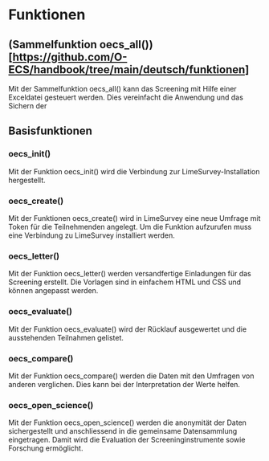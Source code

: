 # Funktionen
## (Sammelfunktion oecs_all())[https://github.com/O-ECS/handbook/tree/main/deutsch/funktionen]
Mit der Sammelfunktion oecs_all() kann das Screening mit Hilfe einer Exceldatei gesteuert werden. Dies vereinfacht die Anwendung und das Sichern der 

## Basisfunktionen
### oecs_init()
Mit der Funktion oecs_init() wird die Verbindung zur LimeSurvey-Installation hergestellt.

### oecs_create()
Mit der Funktionen oecs_create() wird in LimeSurvey eine neue Umfrage mit Token für die Teilnehmenden angelegt. Um die Funktion aufzurufen muss eine Verbindung zu LimeSurvey installiert werden.

### oecs_letter()
Mit der Funktion oecs_letter() werden versandfertige Einladungen für das Screening erstellt. Die Vorlagen sind in einfachem HTML und CSS und können angepasst werden.

### oecs_evaluate()
Mit der Funktion oecs_evaluate() wird der Rücklauf ausgewertet und die ausstehenden Teilnahmen gelistet.

### oecs_compare()
Mit der Funktion oecs_compare() werden die Daten mit den Umfragen von anderen verglichen. Dies kann bei der Interpretation der Werte helfen.

### oecs_open_science()
Mit der Funktion oecs_open_science() werden die anonymität der Daten sichergestellt und anschliessend in die gemeinsame Datensammlung eingetragen. Damit wird die Evaluation der Screeninginstrumente sowie Forschung ermöglicht.
